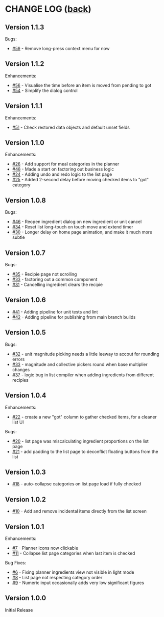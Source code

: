 # CHANGE LOG ([back](../README.md))

## Version 1.1.3

Bugs:

- [#59](https://github.com/benjamin-wright/meal-planner/issues/56) - Remove long-press context menu for now

## Version 1.1.2

Enhancements:

- [#56](https://github.com/benjamin-wright/meal-planner/issues/56) - Visualise the time before an item is moved from pending to got
- [#54](https://github.com/benjamin-wright/meal-planner/issues/54) - Simplify the dialog control

## Version 1.1.1

Enhancements:

- [#51](https://github.com/benjamin-wright/meal-planner/issues/51) - Check restored data objects and default unset fields

## Version 1.1.0

Enhancements:

- [#26](https://github.com/benjamin-wright/meal-planner/issues/26) - Add support for meal categories in the planner
- [#48](https://github.com/benjamin-wright/meal-planner/issues/48) - Made a start on factoring out business logic
- [#24](https://github.com/benjamin-wright/meal-planner/issues/24) - Adding undo and redo logic to the list page
- [#25](https://github.com/benjamin-wright/meal-planner/issues/25) - Added 2-second delay before moving checked items to "got" category

## Version 1.0.8

Bugs:

- [#46](https://github.com/benjamin-wright/meal-planner/issues/46) - Reopen ingredient dialog on new ingredient or unit cancel
- [#34](https://github.com/benjamin-wright/meal-planner/issues/34) - Reset list long-touch on touch move and extend timer
- [#30](https://github.com/benjamin-wright/meal-planner/issues/30) - Longer delay on home page animation, and make it much more subtle

## Version 1.0.7

Bugs:

- [#35](https://github.com/benjamin-wright/meal-planner/issues/35) - Recipie page not scrolling
- [#33](https://github.com/benjamin-wright/meal-planner/issues/33) - factoring out a common component
- [#31](https://github.com/benjamin-wright/meal-planner/issues/31) - Cancelling ingredient clears the recipie

## Version 1.0.6

- [#41](https://github.com/benjamin-wright/meal-planner/issues/41) - Adding pipeline for unit tests and lint
- [#42](https://github.com/benjamin-wright/meal-planner/issues/42) - Adding pipeline for publishing from main branch builds

## Version 1.0.5

Bugs:

- [#32](https://github.com/benjamin-wright/meal-planner/issues/32) - unit magnitude picking needs a little leeway to accout for rounding errors
- [#33](https://github.com/benjamin-wright/meal-planner/issues/33) - magnitude and collective pickers round when base multiplier changes
- [#37](https://github.com/benjamin-wright/meal-planner/issues/37) - logic bug in list compiler when adding ingredients from different recipies

## Version 1.0.4

Enhancements:

- [#22](https://github.com/benjamin-wright/meal-planner/issues/22) - create a new "got" column to gather checked items, for a cleaner list UI

Bugs:

- [#20](https://github.com/benjamin-wright/meal-planner/issues/20) - list page was miscalculating ingredient proportions on the list page
- [#21](https://github.com/benjamin-wright/meal-planner/issues/21) - add padding to the list page to deconflict floating buttons from the list

## Version 1.0.3

- [#18](https://github.com/benjamin-wright/meal-planner/issues/18) - auto-collapse categories on list page load if fully checked

## Version 1.0.2

- [#10](https://github.com/benjamin-wright/meal-planner/issues/10) - Add and remove incidental items directly from the list screen

## Version 1.0.1

Enhancements:
- [#7](https://github.com/benjamin-wright/meal-planner/issues/7) - Planner icons now clickable
- [#11](https://github.com/benjamin-wright/meal-planner/issues/11) - Collapse list page categories when last item is checked

Bug Fixes:
- [#6](https://github.com/benjamin-wright/meal-planner/issues/6) - Fixing planner ingredients view not visible in light mode
- [#8](https://github.com/benjamin-wright/meal-planner/issues/8) - List page not respecting category order
- [#9](https://github.com/benjamin-wright/meal-planner/issues/9) - Numeric input occasionally adds very low significant figures

## Version 1.0.0

Initial Release